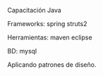 Capacitación Java 

Frameworks:
spring
struts2

Herramientas:
maven
eclipse


BD:
mysql

Aplicando patrones de diseño.
